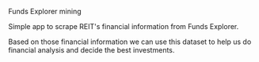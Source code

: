 Funds Explorer mining

Simple app to scrape REIT's financial information from Funds Explorer.

Based on those financial information we can use this dataset to help us do financial analysis and decide the best investments.